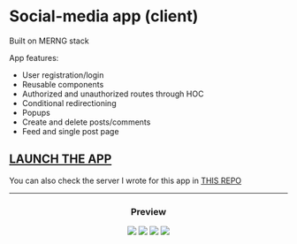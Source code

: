 # Social-media app (client)

Built on MERNG stack

App features:

- User registration/login
- Reusable components
- Authorized and unauthorized routes through HOC
- Conditional redirectioning
- Popups
- Create and delete posts/comments
- Feed and single post page

## [LAUNCH THE APP](https://delightful-cascaron-53270c.netlify.app/)

You can also check the server I wrote for this app in [THIS REPO](https://github.com/devtsp/social-media-app)

---

<h3 align="center">Preview</h3>
<p align="center">
<img src="https://user-images.githubusercontent.com/87679143/168499043-5e568f41-c41c-4732-bf29-41287414c445.png">
<img src="https://user-images.githubusercontent.com/87679143/168498896-0bc1ee8e-6fd6-478b-97c8-50e13f89f18b.png">
<img src="https://user-images.githubusercontent.com/87679143/168499167-ec0fca04-fe00-4c64-a9cc-ceb2aba757f9.png">
<img src="https://user-images.githubusercontent.com/87679143/168499356-b35c8258-7ae9-4648-ab5d-cb79a8dfc32d.png">
</p>
